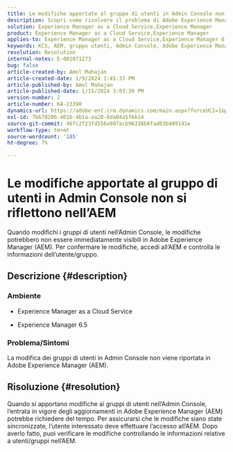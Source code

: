 ```yaml
---
title: Le modifiche apportate al gruppo di utenti in Admin Console non si riflettono nell’AEM
description: Scopri come risolvere il problema di Adobe Experience Manager, in cui le modifiche apportate al gruppo di utenti in Admin Console non vengono riportate nell’AEM. Controlla le informazioni dell’utente/gruppo.
solution: Experience Manager as a Cloud Service,Experience Manager
product: Experience Manager as a Cloud Service,Experience Manager
applies-to: Experience Manager as a Cloud Service,Experience Manager 6.5
keywords: KCS, AEM, gruppo utenti, Admin Console, Adobe Experience Manager, AEM 6.5
resolution: Resolution
internal-notes: E-001071273
bug: false
article-created-by: Amol Mahajan
article-created-date: 1/9/2024 1:45:37 PM
article-published-by: Amol Mahajan
article-published-date: 1/15/2024 3:03:39 PM
version-number: 2
article-number: KA-23390
dynamics-url: https://adobe-ent.crm.dynamics.com/main.aspx?forceUCI=1&pagetype=entityrecord&etn=knowledgearticle&id=f4520c5a-f5ae-ee11-a569-6045bd006268
exl-id: 7bb78206-401b-4b1a-aa20-8da04a5f6b14
source-git-commit: 46fc2f23fd556a987acb96338b6fad03b489141e
workflow-type: tm+mt
source-wordcount: '185'
ht-degree: 7%

---
```


# Le modifiche apportate al gruppo di utenti in Admin Console non si riflettono nell’AEM


Quando modifichi i gruppi di utenti nell’Admin Console, le modifiche potrebbero non essere immediatamente visibili in Adobe Experience Manager (AEM). Per confermare le modifiche, accedi all’AEM e controlla le informazioni dell’utente/gruppo.

## Descrizione {#description}


### <b>Ambiente</b>

- Experience Manager as a Cloud Service


- Experience Manager 6.5




### <b>Problema/Sintomi</b>

La modifica dei gruppi di utenti in Admin Console non viene riportata in Adobe Experience Manager (AEM).


## Risoluzione {#resolution}


Quando si apportano modifiche ai gruppi di utenti nell’Admin Console, l’entrata in vigore degli aggiornamenti in Adobe Experience Manager (AEM) potrebbe richiedere del tempo. Per assicurarsi che le modifiche siano state sincronizzate, l’utente interessato deve effettuare l’accesso all’AEM. Dopo averlo fatto, puoi verificare le modifiche controllando le informazioni relative a utenti/gruppi nell’AEM.
